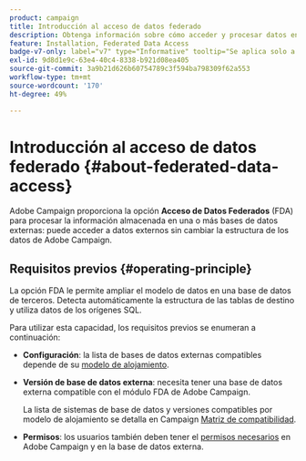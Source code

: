 ```yaml
---
product: campaign
title: Introducción al acceso de datos federado
description: Obtenga información sobre cómo acceder y procesar datos en una base de datos externa
feature: Installation, Federated Data Access
badge-v7-only: label="v7" type="Informative" tooltip="Se aplica solo a Campaign Classic v7"
exl-id: 9d8d1e9c-63e4-40c4-8338-b921d08ea405
source-git-commit: 3a9b21d626b60754789c3f594ba798309f62a553
workflow-type: tm+mt
source-wordcount: '170'
ht-degree: 49%

---
```


# Introducción al acceso de datos federado {#about-federated-data-access}



Adobe Campaign proporciona la opción **Acceso de Datos Federados** (FDA) para procesar la información almacenada en una o más bases de datos externas: puede acceder a datos externos sin cambiar la estructura de los datos de Adobe Campaign.

## Requisitos previos {#operating-principle}

La opción FDA le permite ampliar el modelo de datos en una base de datos de terceros. Detecta automáticamente la estructura de las tablas de destino y utiliza datos de los orígenes SQL.

Para utilizar esta capacidad, los requisitos previos se enumeran a continuación:

* **Configuración**: la lista de bases de datos externas compatibles depende de su [modelo de alojamiento](../../installation/using/hosting-models.md).
* **Versión de base de datos externa**: necesita tener una base de datos externa compatible con el módulo FDA de Adobe Campaign.

  La lista de sistemas de base de datos y versiones compatibles por modelo de alojamiento se detalla en Campaign [Matriz de compatibilidad](../../rn/using/compatibility-matrix.md#FederatedDataAccessFDA).

* **Permisos**: los usuarios también deben tener el [permisos necesarios](../../installation/using/remote-database-access-rights.md) en Adobe Campaign y en la base de datos externa.

